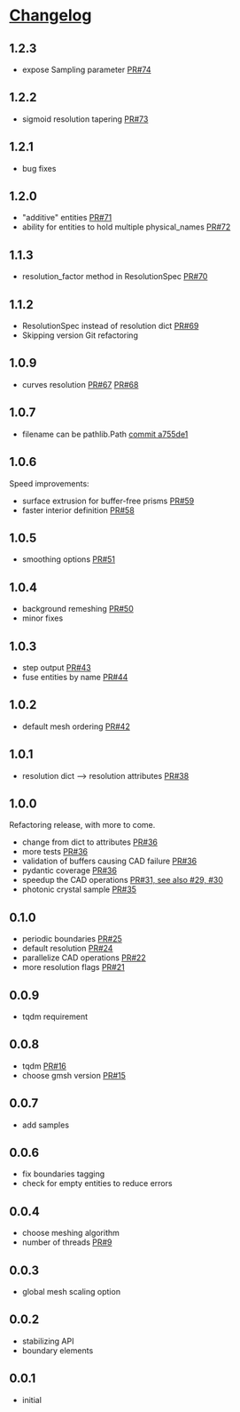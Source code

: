 # [Changelog](https://keepachangelog.com/en/1.0.0/)

## 1.2.3

- expose Sampling parameter [PR#74](https://github.com/simbilod/meshwell/pull/74)

## 1.2.2

- sigmoid resolution tapering [PR#73](https://github.com/simbilod/meshwell/pull/73)

## 1.2.1

- bug fixes

## 1.2.0

- "additive" entities [PR#71](https://github.com/simbilod/meshwell/pull/71)
- ability for entities to hold multiple physical_names [PR#72](https://github.com/simbilod/meshwell/pull/72)

## 1.1.3

- resolution_factor method in ResolutionSpec [PR#70](https://github.com/simbilod/meshwell/pull/70)

## 1.1.2

- ResolutionSpec instead of resolution dict [PR#69](https://github.com/simbilod/meshwell/pull/69)
- Skipping version Git refactoring

## 1.0.9

- curves resolution [PR#67](https://github.com/simbilod/meshwell/pull/67) [PR#68](https://github.com/simbilod/meshwell/pull/68)

## 1.0.7

- filename can be pathlib.Path [commit a755de1](https://github.com/simbilod/meshwell/commit/a755de191140d267f4012ffd9f7b149762281091)

## 1.0.6

Speed improvements:
- surface extrusion for buffer-free prisms [PR#59](https://github.com/simbilod/meshwell/pull/59)
- faster interior definition [PR#58](https://github.com/simbilod/meshwell/pull/58)

## 1.0.5

- smoothing options [PR#51](https://github.com/simbilod/meshwell/pull/51)

## 1.0.4

- background remeshing [PR#50](https://github.com/simbilod/meshwell/pull/50)
- minor fixes

## 1.0.3

- step output [PR#43](https://github.com/simbilod/meshwell/pull/43)
- fuse entities by name [PR#44](https://github.com/simbilod/meshwell/pull/44)

## 1.0.2

- default mesh ordering [PR#42](https://github.com/simbilod/meshwell/pull/42)

## 1.0.1

- resolution dict --> resolution attributes [PR#38](https://github.com/simbilod/meshwell/pull/38)

## 1.0.0

Refactoring release, with more to come.

- change from dict to attributes [PR#36](https://github.com/simbilod/meshwell/pull/36)
- more tests [PR#36](https://github.com/simbilod/meshwell/pull/36)
- validation of buffers causing CAD failure [PR#36](https://github.com/simbilod/meshwell/pull/36)
- pydantic coverage [PR#36](https://github.com/simbilod/meshwell/pull/35)
- speedup the CAD operations [PR#31, see also #29, #30](https://github.com/simbilod/meshwell/pull/31)
- photonic crystal sample [PR#35](https://github.com/simbilod/meshwell/pull/35)

## 0.1.0

- periodic boundaries [PR#25](https://github.com/simbilod/meshwell/pull/25)
- default resolution [PR#24](https://github.com/simbilod/meshwell/pull/24/files)
- parallelize CAD operations [PR#22](https://github.com/simbilod/meshwell/pull/22)
- more resolution flags [PR#21](https://github.com/simbilod/meshwell/pull/21)

## 0.0.9

- tqdm requirement
## 0.0.8

- tqdm [PR#16](https://github.com/simbilod/meshwell/pull/16)
- choose gmsh version [PR#15](https://github.com/simbilod/meshwell/pull/15)
## 0.0.7

- add samples
## 0.0.6

- fix boundaries tagging
- check for empty entities to reduce errors

## 0.0.4

- choose meshing algorithm
- number of threads [PR#9](https://github.com/simbilod/meshwell/pull/9)

## 0.0.3

- global mesh scaling option

## 0.0.2

- stabilizing API
- boundary elements

## 0.0.1

- initial
